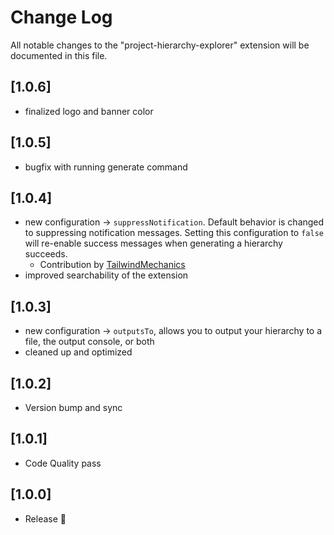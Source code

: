 # Change Log

All notable changes to the "project-hierarchy-explorer" extension will be documented in this file.

## [1.0.6]

- finalized logo and banner color

## [1.0.5]

- bugfix with running generate command

## [1.0.4]

- new configuration -> `suppressNotification`. Default behavior is changed to suppressing notification messages. Setting this configuration to `false` will re-enable success messages when generating a hierarchy succeeds.
  - Contribution by [TailwindMechanics](https://github.com/TailwindMechanics)
- improved searchability of the extension

## [1.0.3]

- new configuration -> `outputsTo`, allows you to output your hierarchy to a file, the output console, or both
- cleaned up and optimized

## [1.0.2]

- Version bump and sync

## [1.0.1]

- Code Quality pass

## [1.0.0]

- Release 🎉
